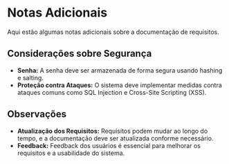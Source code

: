 # Notas Adicionais

Aqui estão algumas notas adicionais sobre a documentação de requisitos.

## Considerações sobre Segurança

- **Senha:** A senha deve ser armazenada de forma segura usando hashing e salting.
- **Proteção contra Ataques:** O sistema deve implementar medidas contra ataques comuns como SQL Injection e Cross-Site Scripting (XSS).

## Observações

- **Atualização dos Requisitos:** Requisitos podem mudar ao longo do tempo, e a documentação deve ser atualizada conforme necessário.
- **Feedback:** Feedback dos usuários é essencial para melhorar os requisitos e a usabilidade do sistema.
